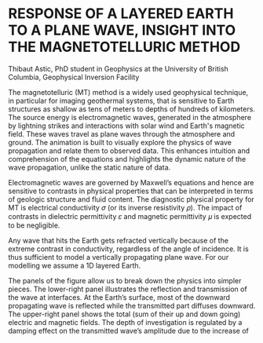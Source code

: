 # RESPONSE OF A LAYERED EARTH TO A PLANE WAVE, INSIGHT INTO THE MAGNETOTELLURIC METHOD

Thibaut Astic, PhD student in Geophysics at the University of British Columbia,
Geophysical Inversion Facility

The magnetotelluric (MT) method is a widely used geophysical technique, in particular for
imaging geothermal systems, that is sensitive to Earth structures as shallow as tens of
meters to depths of hundreds of kilometers. The source energy is electromagnetic waves,
generated in the atmosphere by lightning strikes and interactions with solar wind and
Earth's magnetic field. These waves travel as plane waves through the atmosphere and
ground. The animation is built to visually explore the physics of wave propagation and
relate them to observed data. This enhances intuition and comprehension of the
equations and highlights the dynamic nature of the wave propagation, unlike the static
nature of data.

Electromagnetic waves are governed by Maxwell’s equations and hence are sensitive to
contrasts in physical properties that can be interpreted in terms of geologic structure and
fluid content. The diagnostic physical property for MT is electrical conductivity 𝜎 (or its
inverse resistivity 𝜌). The impact of contrasts in dielectric permittivity 𝜀 and magnetic
permittivity 𝜇 is expected to be negligible.

Any wave that hits the Earth gets refracted vertically because of the extreme contrast in
conductivity, regardless of the angle of incidence. It is thus sufficient to model a vertically
propagating plane wave. For our modelling we assume a 1D layered Earth.

The panels of the figure allow us to break down the physics into simpler pieces. The
lower-right panel illustrates the reflection and transmission of the wave at interfaces. At
the Earth’s surface, most of the downward propagating wave is reflected while the
transmitted part diffuses downward. The upper-right panel shows the total (sum of their
up and down going) electric and magnetic fields. The depth of investigation is regulated
by a damping effect on the transmitted wave’s amplitude due to the increase of
